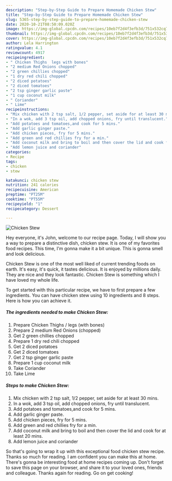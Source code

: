 ```yaml
---
description: "Step-by-Step Guide to Prepare Homemade Chicken Stew"
title: "Step-by-Step Guide to Prepare Homemade Chicken Stew"
slug: 5365-step-by-step-guide-to-prepare-homemade-chicken-stew
date: 2020-10-21T08:50:09.020Z
image: https://img-global.cpcdn.com/recipes/10eb7f2d4f3efb3d/751x532cq70/chicken-stew-recipe-main-photo.jpg
thumbnail: https://img-global.cpcdn.com/recipes/10eb7f2d4f3efb3d/751x532cq70/chicken-stew-recipe-main-photo.jpg
cover: https://img-global.cpcdn.com/recipes/10eb7f2d4f3efb3d/751x532cq70/chicken-stew-recipe-main-photo.jpg
author: Lela Harrington
ratingvalue: 4.1
reviewcount: 4917
recipeingredient:
- " Chicken Thighs  legs with bones"
- "2 medium Red Onions chopped"
- "2 green chillies chopped"
- "1 dry red chili chopped"
- "2 diced potatoes"
- "2 diced tomatoes"
- "2 tsp ginger garlic paste"
- "1 cup coconut milk"
- " Coriander"
- " Lime"
recipeinstructions:
- "Mix chicken with 2 tsp salt, 1/2 pepper, set aside for at least 30 mins."
- "In a wok, add 3 tsp oil, add chopped onions, fry until translucent."
- "Add potatoes and tomatoes,and cook for 5 mins."
- "Add garlic ginger paste."
- "Add chicken pieces, fry for 5 mins."
- "Add green and red chillies fry for a min."
- "Add coconut milk and bring to boil and then cover the lid and cook for at least 20 mins."
- "Add lemon juice and coriander"
categories:
- Recipe
tags:
- chicken
- stew

katakunci: chicken stew 
nutrition: 241 calories
recipecuisine: American
preptime: "PT25M"
cooktime: "PT55M"
recipeyield: "1"
recipecategory: Dessert

---
```



![Chicken Stew](https://img-global.cpcdn.com/recipes/10eb7f2d4f3efb3d/751x532cq70/chicken-stew-recipe-main-photo.jpg)

Hey everyone, it's John, welcome to our recipe page. Today, I will show you a way to prepare a distinctive dish, chicken stew. It is one of my favorites food recipes. This time, I'm gonna make it a bit unique. This is gonna smell and look delicious.

Chicken Stew is one of the most well liked of current trending foods on earth. It's easy, it's quick, it tastes delicious. It is enjoyed by millions daily. They are nice and they look fantastic. Chicken Stew is something which I have loved my whole life.




To get started with this particular recipe, we have to first prepare a few ingredients. You can have chicken stew using 10 ingredients and 8 steps. Here is how you can achieve it.

<!--inarticleads1-->

##### The ingredients needed to make Chicken Stew:

1. Prepare  Chicken Thighs / legs (with bones)
1. Prepare 2 medium Red Onions (chopped)
1. Get 2 green chillies chopped
1. Prepare 1 dry red chili chopped
1. Get 2 diced potatoes
1. Get 2 diced tomatoes
1. Get 2 tsp ginger garlic paste
1. Prepare 1 cup coconut milk
1. Take  Coriander
1. Take  Lime




<!--inarticleads2-->

##### Steps to make Chicken Stew:

1. Mix chicken with 2 tsp salt, 1/2 pepper, set aside for at least 30 mins.
1. In a wok, add 3 tsp oil, add chopped onions, fry until translucent.
1. Add potatoes and tomatoes,and cook for 5 mins.
1. Add garlic ginger paste.
1. Add chicken pieces, fry for 5 mins.
1. Add green and red chillies fry for a min.
1. Add coconut milk and bring to boil and then cover the lid and cook for at least 20 mins.
1. Add lemon juice and coriander




So that's going to wrap it up with this exceptional food chicken stew recipe. Thanks so much for reading. I am confident you can make this at home. There's gonna be interesting food at home recipes coming up. Don't forget to save this page on your browser, and share it to your loved ones, friends and colleague. Thanks again for reading. Go on get cooking!
